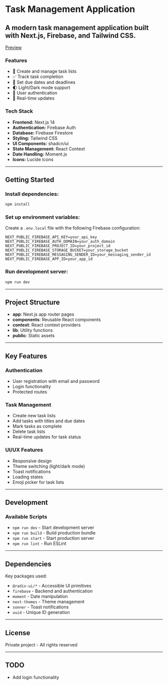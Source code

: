 # Task Management Application

## A modern task management application built with Next.js, Firebase, and Tailwind CSS.

[Preview](https://todo-2lbmcleie-jgun2424s-projects.vercel.app)

### Features
- 📝 Create and manage task lists
- ✅ Track task completion
- 🎯 Set due dates and deadlines
- 🌓 Light/Dark mode support
- 👤 User authentication
- 🔄 Real-time updates

### Tech Stack
- **Frontend:** Next.js 14
- **Authentication:** Firebase Auth
- **Database:** Firebase Firestore
- **Styling:** Tailwind CSS
- **UI Components:** shadcn/ui
- **State Management:** React Context
- **Date Handling:** Moment.js
- **Icons:** Lucide Icons

---

## Getting Started

### Install dependencies:
```bash
npm install
```

### Set up environment variables:
Create a `.env.local` file with the following Firebase configuration:
```env
NEXT_PUBLIC_FIREBASE_API_KEY=your_api_key
NEXT_PUBLIC_FIREBASE_AUTH_DOMAIN=your_auth_domain
NEXT_PUBLIC_FIREBASE_PROJECT_ID=your_project_id
NEXT_PUBLIC_FIREBASE_STORAGE_BUCKET=your_storage_bucket
NEXT_PUBLIC_FIREBASE_MESSAGING_SENDER_ID=your_messaging_sender_id
NEXT_PUBLIC_FIREBASE_APP_ID=your_app_id
```

### Run development server:
```bash
npm run dev
```

---

## Project Structure
- **app**: Next.js app router pages
- **components**: Reusable React components
- **context**: React context providers
- **lib**: Utility functions
- **public**: Static assets

---

## Key Features

### Authentication
- User registration with email and password
- Login functionality
- Protected routes

### Task Management
- Create new task lists
- Add tasks with titles and due dates
- Mark tasks as complete
- Delete task lists
- Real-time updates for task status

### UI/UX Features
- Responsive design
- Theme switching (light/dark mode)
- Toast notifications
- Loading states
- Emoji picker for task lists

---

## Development

### Available Scripts
- `npm run dev` - Start development server
- `npm run build` - Build production bundle
- `npm run start` - Start production server
- `npm run lint` - Run ESLint

---

## Dependencies

Key packages used:
- `@radix-ui/*` - Accessible UI primitives
- `firebase` - Backend and authentication
- `moment` - Date manipulation
- `next-themes` - Theme management
- `sonner` - Toast notifications
- `uuid` - Unique ID generation

---

## License

Private project - All rights reserved

---

## TODO
- Add login functionality
